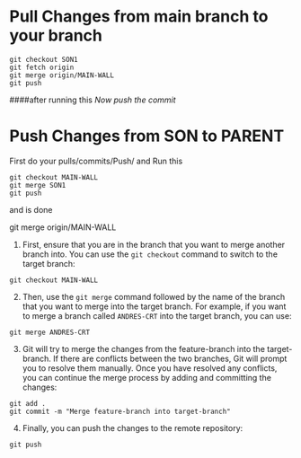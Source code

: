 # Pull Changes from main branch to your branch

```
git checkout SON1
git fetch origin
git merge origin/MAIN-WALL
git push
```
####after running this *Now push the commit*

# Push Changes from SON to PARENT

First do your pulls/commits/Push/
and Run this 

```
git checkout MAIN-WALL
git merge SON1
git push
```

and is done


git merge origin/MAIN-WALL


1. First, ensure that you are in the branch that you want to merge another branch into. You can use the `git checkout` command to switch to the target branch:

```
git checkout MAIN-WALL
```

2. Then, use the `git merge` command followed by the name of the branch that you want to merge into the target branch. For example, if you want to merge a branch called `ANDRES-CRT` into the target branch, you can use:

```
git merge ANDRES-CRT
```

3. Git will try to merge the changes from the feature-branch into the target-branch. If there are conflicts between the two branches, Git will prompt you to resolve them manually. Once you have resolved any conflicts, you can continue the merge process by adding and committing the changes:

```
git add .
git commit -m "Merge feature-branch into target-branch"
```

4. Finally, you can push the changes to the remote repository:

```
git push
```
